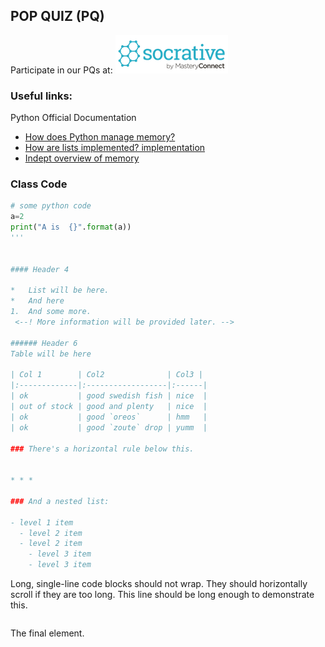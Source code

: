 
## POP QUIZ (PQ) 
Participate in our PQs at: <a href="https://b.socrative.com/login/student/" target="_blank"> ![Socrative](images/logo_small_socrative.png)  
</a>



### Useful links:
Python Official Documentation
*   <a href="https://docs.python.org/3/faq/design.html#how-does-python-manage-memory" target="_blank">How does Python manage memory?</a>
*   <a href="https://docs.python.org/3/faq/design.html#how-are-lists-implemented" target="_blank"> How are lists implemented?  implementation</a>
*   <a href="https://docs.python.org/3/c-api/memory.html?highlight=memory" target="_blank"> Indept overview of memory </a>


### Class Code 



```python code will be displayed here
# some python code 
a=2
print("A is  {}".format(a))
'''


#### Header 4

*   List will be here.
*   And here
1.  And some more.
 <--! More information will be provided later. -->

###### Header 6
Table will be here

| Col 1        | Col2              | Col3 |
|:-------------|:------------------|:------|
| ok           | good swedish fish | nice  |
| out of stock | good and plenty   | nice  |
| ok           | good `oreos`      | hmm   |
| ok           | good `zoute` drop | yumm  |

### There's a horizontal rule below this.


* * *

### And a nested list:

- level 1 item
  - level 2 item
  - level 2 item
    - level 3 item
    - level 3 item


```
Long, single-line code blocks should not wrap. They should horizontally scroll if they are too long. This line should be long enough to demonstrate this.
```

```
The final element.
```
